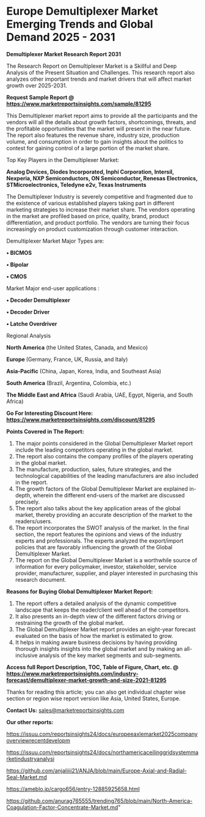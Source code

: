  # Europe Demultiplexer Market Emerging Trends and Global Demand 2025 - 2031

<strong>Demultiplexer Market Research Report 2031</strong>

The Research Report on Demultiplexer Market is a Skillful and Deep Analysis of the Present Situation and Challenges. This research report also analyzes other important trends and market drivers that will affect market growth over 2025-2031.

<strong>Request Sample Report @ <a href=https://www.marketreportsinsights.com/sample/81295>https://www.marketreportsinsights.com/sample/81295</a></strong>

This Demultiplexer market report aims to provide all the participants and the vendors will all the details about growth factors, shortcomings, threats, and the profitable opportunities that the market will present in the near future. The report also features the revenue share, industry size, production volume, and consumption in order to gain insights about the politics to contest for gaining control of a large portion of the market share.

Top Key Players in the Demultiplexer Market:

<strong>Analog Devices, Diodes Incorporated, Inphi Corporation, Intersil, Nexperia, NXP Semiconductors, ON Semiconductor, Renesas Electronics, STMicroelectronics, Teledyne e2v, Texas Instruments</strong>

The Demultiplexer Industry is severely competitive and fragmented due to the existence of various established players taking part in different marketing strategies to increase their market share. The vendors operating in the market are profiled based on price, quality, brand, product differentiation, and product portfolio. The vendors are turning their focus increasingly on product customization through customer interaction.

Demultiplexer Market Major Types are:

<strong>• BICMOS

• Bipolar

• CMOS</strong>

Market Major end-user applications :

<strong>• Decoder Demultiplexer

• Decoder Driver

• Latche Overdriver</strong>

Regional Analysis

</u><strong><b>North America</b></strong> (the United States, Canada, and Mexico)

<strong><b>Europe </b></strong>(Germany, France, UK, Russia, and Italy)

<strong><b>Asia-Pacific</b></strong> (China, Japan, Korea, India, and Southeast Asia)

<strong><b>South America</b></strong> (Brazil, Argentina, Colombia, etc.)

<strong><b>The Middle East and Africa</b></strong> (Saudi Arabia, UAE, Egypt, Nigeria, and South Africa)

<strong>Go For Interesting Discount Here: <a href=https://www.marketreportsinsights.com/discount/81295>https://www.marketreportsinsights.com/discount/81295</a></strong>

<strong>Points Covered in The Report:</strong>
<ol>
  <li>The major points considered in the Global Demultiplexer Market report include the leading competitors operating in the global market.</li>
  <li>The report also contains the company profiles of the players operating in the global market.</li>
  <li>The manufacture, production, sales, future strategies, and the technological capabilities of the leading manufacturers are also included in the report.</li>
  <li>The growth factors of the Global Demultiplexer Market are explained in-depth, wherein the different end-users of the market are discussed precisely.</li>
  <li>The report also talks about the key application areas of the global market, thereby providing an accurate description of the market to the readers/users.</li>
  <li>The report incorporates the SWOT analysis of the market. In the final section, the report features the opinions and views of the industry experts and professionals. The experts analyzed the export/import policies that are favorably influencing the growth of the Global Demultiplexer Market.</li>
  <li>The report on the Global Demultiplexer Market is a worthwhile source of information for every policymaker, investor, stakeholder, service provider, manufacturer, supplier, and player interested in purchasing this research document.</li>
</ol>
<strong>Reasons for Buying Global Demultiplexer Market Report:</strong>

<ol>
  <li>The report offers a detailed analysis of the dynamic competitive landscape that keeps the reader/client well ahead of the competitors.</li>
  <li>It also presents an in-depth view of the different factors driving or restraining the growth of the global market.</li>
  <li>The Global Demultiplexer Market report provides an eight-year forecast evaluated on the basis of how the market is estimated to grow.</li>
  <li>It helps in making aware business decisions by having providing thorough insights insights into the global market and by making an all-inclusive analysis of the key market segments and sub-segments.</li>
</ol>
<strong>Access full Report Description, TOC, Table of Figure, Chart, etc. @ <a href=https://www.marketreportsinsights.com/industry-forecast/demultiplexer-market-growth-and-size-2021-81295>https://www.marketreportsinsights.com/industry-forecast/demultiplexer-market-growth-and-size-2021-81295</a></strong>


Thanks for reading this article; you can also get individual chapter wise section or region wise report version like Asia, United States, Europe.

<strong>Contact Us:</strong>
sales@marketreportsinsights.com

<strong>Our other reports:</strong>

<a href=https://issuu.com/reportsinsights24/docs/europeeaxlemarket2025companyoverviewrecentdevelopm>https://issuu.com/reportsinsights24/docs/europeeaxlemarket2025companyoverviewrecentdevelopm</a>

<a href=https://issuu.com/reportsinsights24/docs/northamericaceilinggridsystemmarketindustryanalysi>https://issuu.com/reportsinsights24/docs/northamericaceilinggridsystemmarketindustryanalysi</a>

<a href=https://github.com/anjaliiii21/ANJA/blob/main/Europe-Axial-and-Radial-Seal-Market.md>https://github.com/anjaliiii21/ANJA/blob/main/Europe-Axial-and-Radial-Seal-Market.md</a>

<a href=https://ameblo.jp/cargo656/entry-12885925658.html>https://ameblo.jp/cargo656/entry-12885925658.html</a>

<a href=https://github.com/anurag765555/trending765/blob/main/North-America-Coagulation-Factor-Concentrate-Market.md>https://github.com/anurag765555/trending765/blob/main/North-America-Coagulation-Factor-Concentrate-Market.md</a>"
